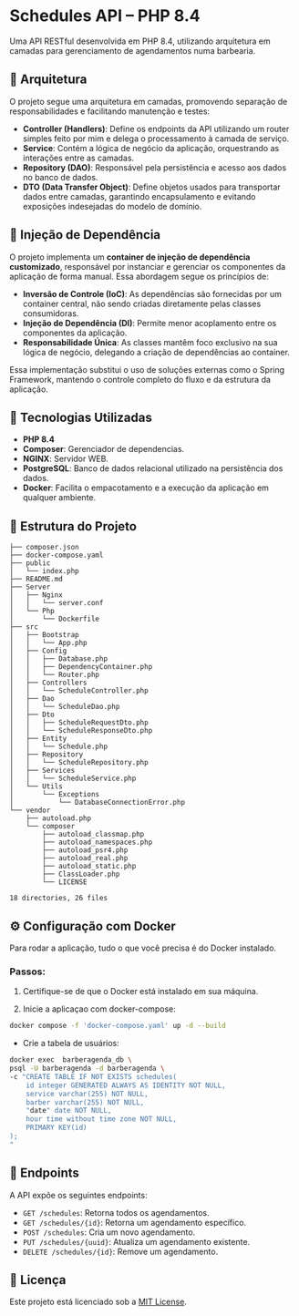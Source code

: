 # Schedules API – PHP 8.4

Uma API RESTful desenvolvida em PHP 8.4, utilizando arquitetura em camadas para gerenciamento de agendamentos numa barbearia.

## 🧱 Arquitetura

O projeto segue uma arquitetura em camadas, promovendo separação de responsabilidades e facilitando manutenção e testes:

- **Controller (Handlers)**: Define os endpoints da API utilizando um router simples feito por mim e delega o processamento à camada de serviço.
- **Service**: Contém a lógica de negócio da aplicação, orquestrando as interações entre as camadas.
- **Repository (DAO)**: Responsável pela persistência e acesso aos dados no banco de dados.
- **DTO (Data Transfer Object)**: Define objetos usados para transportar dados entre camadas, garantindo encapsulamento e evitando exposições indesejadas do modelo de domínio.

## 💉 Injeção de Dependência

O projeto implementa um **container de injeção de dependência customizado**, responsável por instanciar e gerenciar os componentes da aplicação de forma manual. Essa abordagem segue os princípios de:

- **Inversão de Controle (IoC)**: As dependências são fornecidas por um container central, não sendo criadas diretamente pelas classes consumidoras.
- **Injeção de Dependência (DI)**: Permite menor acoplamento entre os componentes da aplicação.
- **Responsabilidade Única**: As classes mantêm foco exclusivo na sua lógica de negócio, delegando a criação de dependências ao container.

Essa implementação substitui o uso de soluções externas como o Spring Framework, mantendo o controle completo do fluxo e da estrutura da aplicação.

## 🚀 Tecnologias Utilizadas

- **PHP 8.4**
- **Composer**: Gerenciador de dependencias.
- **NGINX**: Servidor WEB.
- **PostgreSQL**: Banco de dados relacional utilizado na persistência dos dados.
- **Docker**: Facilita o empacotamento e a execução da aplicação em qualquer ambiente.

## 📁 Estrutura do Projeto

```
├── composer.json
├── docker-compose.yaml
├── public
│   └── index.php
├── README.md
├── Server
│   ├── Nginx
│   │   └── server.conf
│   └── Php
│       └── Dockerfile
├── src
│   ├── Bootstrap
│   │   └── App.php
│   ├── Config
│   │   ├── Database.php
│   │   ├── DependencyContainer.php
│   │   └── Router.php
│   ├── Controllers
│   │   └── ScheduleController.php
│   ├── Dao
│   │   └── ScheduleDao.php
│   ├── Dto
│   │   ├── ScheduleRequestDto.php
│   │   └── ScheduleResponseDto.php
│   ├── Entity
│   │   └── Schedule.php
│   ├── Repository
│   │   └── ScheduleRepository.php
│   ├── Services
│   │   └── ScheduleService.php
│   └── Utils
│       └── Exceptions
│           └── DatabaseConnectionError.php
└── vendor
    ├── autoload.php
    └── composer
        ├── autoload_classmap.php
        ├── autoload_namespaces.php
        ├── autoload_psr4.php
        ├── autoload_real.php
        ├── autoload_static.php
        ├── ClassLoader.php
        └── LICENSE

18 directories, 26 files

```

## ⚙️ Configuração com Docker

Para rodar a aplicação, tudo o que você precisa é do Docker instalado.
### Passos:

1. Certifique-se de que o Docker está instalado em sua máquina.

2. Inicie a aplicaçao com docker-compose:
```bash
docker compose -f 'docker-compose.yaml' up -d --build 
```
- Crie a tabela de usuários:

```bash
docker exec  barberagenda_db \
psql -U barberagenda -d barberagenda \
-c "CREATE TABLE IF NOT EXISTS schedules(
    id integer GENERATED ALWAYS AS IDENTITY NOT NULL,
    service varchar(255) NOT NULL,
    barber varchar(255) NOT NULL,
    "date" date NOT NULL,
    hour time without time zone NOT NULL,
    PRIMARY KEY(id)
);
"

```

## 📌 Endpoints

A API expõe os seguintes endpoints:

- `GET /schedules`: Retorna todos os agendamentos.
- `GET /schedules/{id}`: Retorna um agendamento específico.
- `POST /schedules`: Cria um novo agendamento.
- `PUT /schedules/{uuid}`: Atualiza um agendamento existente.
- `DELETE /schedules/{id}`: Remove um agendamento.

## 📄 Licença

Este projeto está licenciado sob a [MIT License](LICENSE).